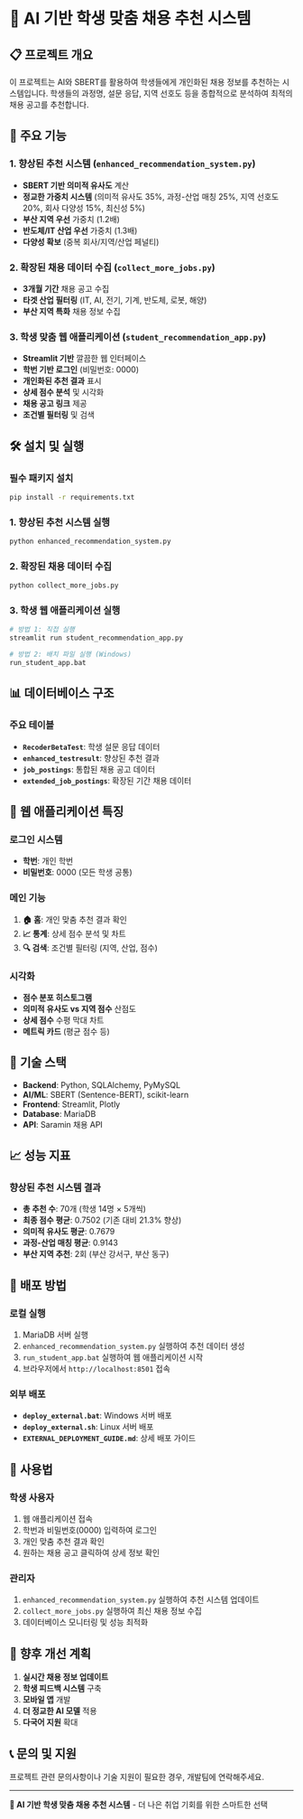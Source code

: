 # 🎯 AI 기반 학생 맞춤 채용 추천 시스템

## 📋 프로젝트 개요
이 프로젝트는 AI와 SBERT를 활용하여 학생들에게 개인화된 채용 정보를 추천하는 시스템입니다. 학생들의 과정명, 설문 응답, 지역 선호도 등을 종합적으로 분석하여 최적의 채용 공고를 추천합니다.

## 🚀 주요 기능

### 1. **향상된 추천 시스템** (`enhanced_recommendation_system.py`)
- **SBERT 기반 의미적 유사도** 계산
- **정교한 가중치 시스템** (의미적 유사도 35%, 과정-산업 매칭 25%, 지역 선호도 20%, 회사 다양성 15%, 최신성 5%)
- **부산 지역 우선** 가중치 (1.2배)
- **반도체/IT 산업 우선** 가중치 (1.3배)
- **다양성 확보** (중복 회사/지역/산업 페널티)

### 2. **확장된 채용 데이터 수집** (`collect_more_jobs.py`)
- **3개월 기간** 채용 공고 수집
- **타겟 산업 필터링** (IT, AI, 전기, 기계, 반도체, 로봇, 해양)
- **부산 지역 특화** 채용 정보 수집

### 3. **학생 맞춤 웹 애플리케이션** (`student_recommendation_app.py`)
- **Streamlit 기반** 깔끔한 웹 인터페이스
- **학번 기반 로그인** (비밀번호: 0000)
- **개인화된 추천 결과** 표시
- **상세 점수 분석** 및 시각화
- **채용 공고 링크** 제공
- **조건별 필터링** 및 검색

## 🛠️ 설치 및 실행

### 필수 패키지 설치
```bash
pip install -r requirements.txt
```

### 1. 향상된 추천 시스템 실행
```bash
python enhanced_recommendation_system.py
```

### 2. 확장된 채용 데이터 수집
```bash
python collect_more_jobs.py
```

### 3. 학생 웹 애플리케이션 실행
```bash
# 방법 1: 직접 실행
streamlit run student_recommendation_app.py

# 방법 2: 배치 파일 실행 (Windows)
run_student_app.bat
```

## 📊 데이터베이스 구조

### 주요 테이블
- **`RecoderBetaTest`**: 학생 설문 응답 데이터
- **`enhanced_testresult`**: 향상된 추천 결과
- **`job_postings`**: 통합된 채용 공고 데이터
- **`extended_job_postings`**: 확장된 기간 채용 데이터

## 🎨 웹 애플리케이션 특징

### 로그인 시스템
- **학번**: 개인 학번
- **비밀번호**: 0000 (모든 학생 공통)

### 메인 기능
1. **🏠 홈**: 개인 맞춤 추천 결과 확인
2. **📈 통계**: 상세 점수 분석 및 차트
3. **🔍 검색**: 조건별 필터링 (지역, 산업, 점수)

### 시각화
- **점수 분포 히스토그램**
- **의미적 유사도 vs 지역 점수** 산점도
- **상세 점수** 수평 막대 차트
- **메트릭 카드** (평균 점수 등)

## 🔧 기술 스택

- **Backend**: Python, SQLAlchemy, PyMySQL
- **AI/ML**: SBERT (Sentence-BERT), scikit-learn
- **Frontend**: Streamlit, Plotly
- **Database**: MariaDB
- **API**: Saramin 채용 API

## 📈 성능 지표

### 향상된 추천 시스템 결과
- **총 추천 수**: 70개 (학생 14명 × 5개씩)
- **최종 점수 평균**: 0.7502 (기존 대비 21.3% 향상)
- **의미적 유사도 평균**: 0.7679
- **과정-산업 매칭 평균**: 0.9143
- **부산 지역 추천**: 2회 (부산 강서구, 부산 동구)

## 🚀 배포 방법

### 로컬 실행
1. MariaDB 서버 실행
2. `enhanced_recommendation_system.py` 실행하여 추천 데이터 생성
3. `run_student_app.bat` 실행하여 웹 애플리케이션 시작
4. 브라우저에서 `http://localhost:8501` 접속

### 외부 배포
- **`deploy_external.bat`**: Windows 서버 배포
- **`deploy_external.sh`**: Linux 서버 배포
- **`EXTERNAL_DEPLOYMENT_GUIDE.md`**: 상세 배포 가이드

## 📝 사용법

### 학생 사용자
1. 웹 애플리케이션 접속
2. 학번과 비밀번호(0000) 입력하여 로그인
3. 개인 맞춤 추천 결과 확인
4. 원하는 채용 공고 클릭하여 상세 정보 확인

### 관리자
1. `enhanced_recommendation_system.py` 실행하여 추천 시스템 업데이트
2. `collect_more_jobs.py` 실행하여 최신 채용 정보 수집
3. 데이터베이스 모니터링 및 성능 최적화

## 🔮 향후 개선 계획

1. **실시간 채용 정보 업데이트**
2. **학생 피드백 시스템** 구축
3. **모바일 앱** 개발
4. **더 정교한 AI 모델** 적용
5. **다국어 지원** 확대

## 📞 문의 및 지원

프로젝트 관련 문의사항이나 기술 지원이 필요한 경우, 개발팀에 연락해주세요.

---

**🎯 AI 기반 학생 맞춤 채용 추천 시스템** - 더 나은 취업 기회를 위한 스마트한 선택 